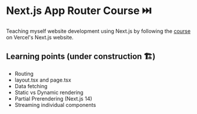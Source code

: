 # Next.js App Router Course ⏭️

Teaching myself website development using Next.js by following the [course](https://nextjs.org/learn) on Vercel's Next.js website.

## Learning points (under construction 🏗️)

- Routing
- layout.tsx and page.tsx
- Data fetching
- Static vs Dynamic rendering
- Partial Prerendering (Next.js 14)
- Streaming individual components
